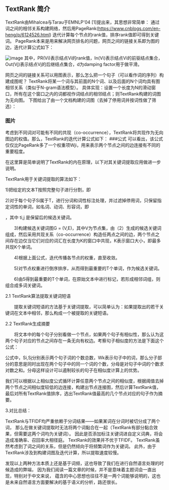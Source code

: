 ## TextRank 简介
TextRank由Mihalcea与Tarau于EMNLP'04 [1]提出来，其思想非常简单：
通过词之间的相邻关系构建网络，然后用PageRank(https://www.cnblogs.com/en-heng/p/6124526.html)
迭代计算每个节点的rank值，排序rank值即可得到关键词。
PageRank本来是用来解决网页排名的问题，网页之间的链接关系即为图的边，迭代计算公式如下：

![image](https://github.com/Mikasathebest/NLP_learning/blob/master/images/PageRank.jpg)
其中，PR(Vi)表示结点Vi的rank值，In(Vi)表示结点Vi的前驱结点集合，Out(Vj)表示结点Vj的后继结点集合，d为damping factor用于做平滑。

网页之间的链接关系可以用图表示，那么怎么把一个句子（可以看作词的序列）构建成图呢？
TextRank将某一个词与其前面的N个词、以及后面的N个词均具有图相邻关系（类似于N-gram语法模型）。
具体实现：设置一个长度为N的滑动窗口，所有在这个窗口之内的词都视作词结点的相邻结点；则TextRank构建的词图为无向图。
下图给出了由一个文档构建的词图（去掉了停用词并按词性做了筛选）：
### 图片
考虑到不同词对可能有不同的共现（co-occurrence），TextRank将共现作为无向图边的权值。那么，TextRank的迭代计算公式如下：
###公式
可以看出，该公式仅仅比PageRank多了一个权重项Wji，用来表示两个节点之间的边连接有不同的重要程度。

在这里算是简单说明了TextRank的内在原理，以下对其关键词提取应用做进一步说明。

TextRank用于关键词提取的算法如下：

1)把给定的文本T按照完整句子进行分割，即

2)对于每个句子Si属于T，进行分词和词性标注处理，并过滤掉停用词，只保留指定词性的单词，如名词、动词、形容词，即


，其中 ti,j 是保留后的候选关键词。

　　3)构建候选关键词图G = (V,E)，其中V为节点集，由（2）生成的候选关键词组成，然后采用共现关系（co-occurrence）构造任两点之间的边，两个节点之间存在边仅当它们对应的词汇在长度为K的窗口中共现，K表示窗口大小，即最多共现K个单词。

　　4)根据上面公式，迭代传播各节点的权重，直至收敛。

　　5)对节点权重进行倒序排序，从而得到最重要的T个单词，作为候选关键词。

　　6)由5得到最重要的T个单词，在原始文本中进行标记，若形成相邻词组，则组合成多词关键词。

2.1 TextRank算法提取关键词短语

　　提取关键词短语的方法基于关键词提取，可以简单认为：如果提取出的若干关键词在文本中相邻，那么构成一个被提取的关键短语。

2.2 TextRank生成摘要

　　将文本中的每个句子分别看做一个节点，如果两个句子有相似性，那么认为这两个句子对应的节点之间存在一条无向有权边。考察句子相似度的方法是下面这个公式：
  
  
  公式中，Si,Sj分别表示两个句子词的个数总数，Wk表示句子中的词，那么分子部分的意思是同时出现在两个句子中的同一个词的个数，分母是对句子中词的个数求对数之和。分母这样设计可以遏制较长的句子在相似度计算上的优势。

我们可以根据以上相似度公式循环计算任意两个节点之间的相似度，根据阈值去掉两个节点之间相似度较低的边连接，构建出节点连接图，然后计算TextRank值，最后对所有TextRank值排序，选出TextRank值最高的几个节点对应的句子作为摘要。



3.对比总结：

TextRank与TFIDF均严重依赖于分词结果——如果某词在分词时被切分成了两个词，
那么在做关键词提取时无法将两个词黏合在一起（TextRank有部分黏合效果，但需要这两个词均为关键词）。
因此是否添加标注关键词进自定义词典，将会造成准确率、召回率大相径庭。
TextRank的效果并不优于TFIDF。
TextRank虽然考虑到了词之间的关系，但是仍然倾向于将频繁词作为关键词。
此外，由于TextRank涉及到构建词图及迭代计算，所以提取速度较慢。

发现以上两种方法本质上还是基于词频，这也导致了我们在进行自然语言处理的时候造成的弊端，
因为我们阅读一篇文章的时候，并不是意味着主题词会一直出现，特别对于中文来说，
蕴含的中心思想也往往不是一两个词能够说明的，这也是未来自然语言方面要解决的基于语义的分析，路还很长。
